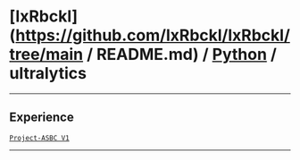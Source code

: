 # [lxRbckl](https://github.com/lxRbckl/lxRbckl/tree/main / README.md) / [Python](https://github.com/lxRbckl/lxRbckl/tree/main/Python) / ultralytics

---

## Experience
[`Project-ASBC V1`](https://github.com/lxRbckl/Project-ASBC/blob/V1/README.md)

---

